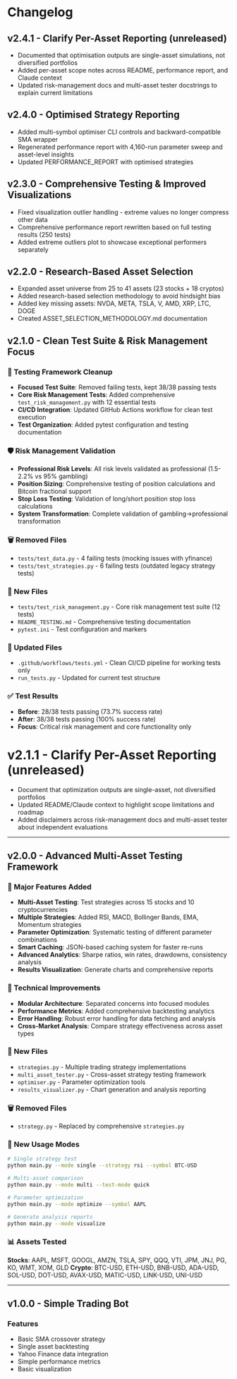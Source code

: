# Changelog

## v2.4.1 - Clarify Per-Asset Reporting (unreleased)
- Documented that optimisation outputs are single-asset simulations, not diversified portfolios
- Added per-asset scope notes across README, performance report, and Claude context
- Updated risk-management docs and multi-asset tester docstrings to explain current limitations

## v2.4.0 - Optimised Strategy Reporting
- Added multi-symbol optimiser CLI controls and backward-compatible SMA wrapper
- Regenerated performance report with 4,160-run parameter sweep and asset-level insights
- Updated PERFORMANCE_REPORT with optimised strategies

## v2.3.0 - Comprehensive Testing & Improved Visualizations
- Fixed visualization outlier handling - extreme values no longer compress other data
- Comprehensive performance report rewritten based on full testing results (250 tests)
- Added extreme outliers plot to showcase exceptional performers separately

## v2.2.0 - Research-Based Asset Selection
- Expanded asset universe from 25 to 41 assets (23 stocks + 18 cryptos)
- Added research-based selection methodology to avoid hindsight bias
- Added key missing assets: NVDA, META, TSLA, V, AMD, XRP, LTC, DOGE
- Created ASSET_SELECTION_METHODOLOGY.md documentation

## v2.1.0 - Clean Test Suite & Risk Management Focus

### 🧪 Testing Framework Cleanup
- **Focused Test Suite**: Removed failing tests, kept 38/38 passing tests
- **Core Risk Management Tests**: Added comprehensive `test_risk_management.py` with 12 essential tests
- **CI/CD Integration**: Updated GitHub Actions workflow for clean test execution
- **Test Organization**: Added pytest configuration and testing documentation

### 🛡️ Risk Management Validation
- **Professional Risk Levels**: All risk levels validated as professional (1.5-2.2% vs 95% gambling)
- **Position Sizing**: Comprehensive testing of position calculations and Bitcoin fractional support
- **Stop Loss Testing**: Validation of long/short position stop loss calculations
- **System Transformation**: Complete validation of gambling→professional transformation

### 🗑️ Removed Files
- `tests/test_data.py` - 4 failing tests (mocking issues with yfinance)
- `tests/test_strategies.py` - 6 failing tests (outdated legacy strategy tests)

### 📁 New Files
- `tests/test_risk_management.py` - Core risk management test suite (12 tests)
- `README_TESTING.md` - Comprehensive testing documentation
- `pytest.ini` - Test configuration and markers

### 🔧 Updated Files
- `.github/workflows/tests.yml` - Clean CI/CD pipeline for working tests only
- `run_tests.py` - Updated for current test structure

### ✅ Test Results
- **Before**: 28/38 tests passing (73.7% success rate)
- **After**: 38/38 tests passing (100% success rate)
- **Focus**: Critical risk management and core functionality only

# v2.1.1 - Clarify Per-Asset Reporting (unreleased)
- Document that optimization outputs are single-asset, not diversified portfolios
- Updated README/Claude context to highlight scope limitations and roadmap
- Added disclaimers across risk-management docs and multi-asset tester about independent evaluations

---

## v2.0.0 - Advanced Multi-Asset Testing Framework

### 🚀 Major Features Added
- **Multi-Asset Testing**: Test strategies across 15 stocks and 10 cryptocurrencies
- **Multiple Strategies**: Added RSI, MACD, Bollinger Bands, EMA, Momentum strategies
- **Parameter Optimization**: Systematic testing of different parameter combinations
- **Smart Caching**: JSON-based caching system for faster re-runs
- **Advanced Analytics**: Sharpe ratios, win rates, drawdowns, consistency analysis
- **Results Visualization**: Generate charts and comprehensive reports

### 🔧 Technical Improvements
- **Modular Architecture**: Separated concerns into focused modules
- **Performance Metrics**: Added comprehensive backtesting analytics
- **Error Handling**: Robust error handling for data fetching and analysis
- **Cross-Market Analysis**: Compare strategy effectiveness across asset types

### 📁 New Files
- `strategies.py` - Multiple trading strategy implementations
- `multi_asset_tester.py` - Cross-asset strategy testing framework
- `optimiser.py` - Parameter optimization tools
- `results_visualizer.py` - Chart generation and analysis reporting

### 🗑️ Removed Files
- `strategy.py` - Replaced by comprehensive `strategies.py`

### 🎯 New Usage Modes
```bash
# Single strategy test
python main.py --mode single --strategy rsi --symbol BTC-USD

# Multi-asset comparison
python main.py --mode multi --test-mode quick

# Parameter optimization
python main.py --mode optimize --symbol AAPL

# Generate analysis reports
python main.py --mode visualize
```

### 📊 Assets Tested
**Stocks**: AAPL, MSFT, GOOGL, AMZN, TSLA, SPY, QQQ, VTI, JPM, JNJ, PG, KO, WMT, XOM, GLD
**Crypto**: BTC-USD, ETH-USD, BNB-USD, ADA-USD, SOL-USD, DOT-USD, AVAX-USD, MATIC-USD, LINK-USD, UNI-USD

---

## v1.0.0 - Simple Trading Bot

### Features
- Basic SMA crossover strategy
- Single asset backtesting
- Yahoo Finance data integration
- Simple performance metrics
- Basic visualization
